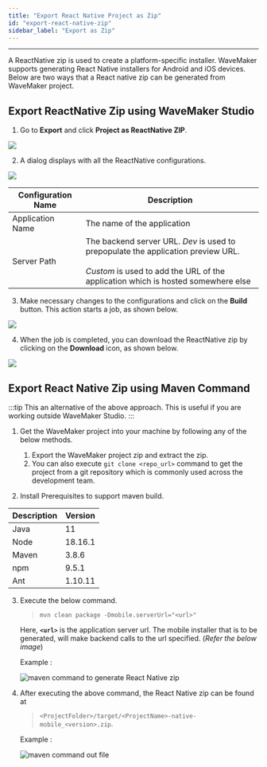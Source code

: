 ```yaml
---
title: "Export React Native Project as Zip"
id: "export-react-native-zip"
sidebar_label: "Export as Zip"
---
```

---

A ReactNative zip is used to create a platform-specific installer. WaveMaker supports generating React Native installers for Android and iOS devices. Below are two ways that a React native zip can be generated from WaveMaker project.

## Export ReactNative Zip using WaveMaker Studio

1. Go to **Export** and click **Project as ReactNative ZIP**.

[![](/learn/assets/RN_Zip.png)](/learn/assets/RN_Zip.png)

2. A dialog displays with all the ReactNative configurations.

[![](/learn/assets/Build_RN_Zip.png)](/learn/assets/Build_RN_Zip.png)

| Configuration Name | Description |
|---|---|
|Application Name | The name of the application |
|Server Path | The backend server URL. *Dev* is used to prepopulate the application preview URL. <br/><br/> *Custom* is used to add the URL of the application which is hosted somewhere else |

3. Make necessary changes to the configurations and click on the **Build** button. This action starts a job, as shown below.

[![](/learn/assets/rn_jobs_processing.png)](/learn/assets/rn_jobs_processing.png)

4. When the job is completed, you can download the ReactNative zip by clicking on the **Download** icon, as shown below.

[![](/learn/assets/rn_jobs_completed.png)](/learn/assets/rn_jobs_completed.png)

## Export React Native Zip using Maven Command

:::tip
This an alternative of the above approach. This is useful if you are working outside WaveMaker Studio.
:::

1. Get the WaveMaker project into your machine by following any of the below methods.

    1. Export the WaveMaker project zip and extract the zip.
    2. You can also execute `git clone <repo_url>` command to get the project from a git repository which is commonly used across the development team.

2. Install Prerequisites to support maven build.

|Description|Version|
|---|---|
|Java |11 |
|Node|18.16.1|
|Maven | 3.8.6|
|npm | 9.5.1|
|Ant|	1.10.11|

3. Execute the below command.

    >`mvn clean package -Dmobile.serverUrl="<url>"`

    Here, **`<url>`** is the application server url. The mobile installer that is to be generated, will make backend calls to the url specified.
    (*Refer the below image*)
    
    Example : 
    
    ![maven command to generate React Native zip](/learn/assets/react-native/export-react-native-zip/command.png)

4. After executing the above command, the React Native zip can be found at 

    > `<ProjectFolder>/target/<ProjectName>-native-mobile_<version>.zip`. 

    Example : 
    
    ![maven command out file](/learn/assets/react-native/export-react-native-zip/maven_output.png)

